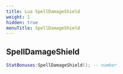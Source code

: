 ```yaml
---
title: Lua SpellDamageShield
weight: 1
hidden: true
menuTitle: SpellDamageShield
---
```

## SpellDamageShield
```lua
StatBonuses:SpellDamageShield(); -- number
```